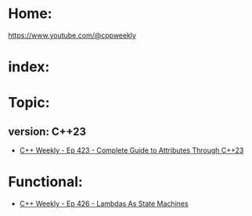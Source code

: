 # Home:
https://www.youtube.com/@cppweekly

# index:

# Topic:
## version: C++23
- [C++ Weekly - Ep 423 - Complete Guide to Attributes Through C++23](https://youtu.be/BpulWncdn9Y)

# Functional:
- [C++ Weekly - Ep 426 - Lambdas As State Machines](https://youtu.be/fZe7gNgjV4A)
